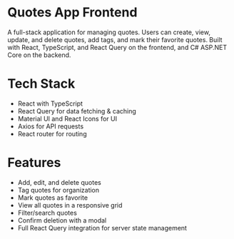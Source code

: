 # Quotes App Frontend

A full-stack application for managing quotes. Users can create, view, update, and delete quotes, add tags, and mark their favorite quotes. Built with React, TypeScript, and React Query on the frontend, and C# ASP.NET Core on the backend.

# Tech Stack

- React with TypeScript
- React Query for data fetching & caching
- Material UI and React Icons for UI
- Axios for API requests
- React router for routing

# Features

- Add, edit, and delete quotes
- Tag quotes for organization
- Mark quotes as favorite
- View all quotes in a responsive grid
- Filter/search quotes
- Confirm deletion with a modal
- Full React Query integration for server state management


